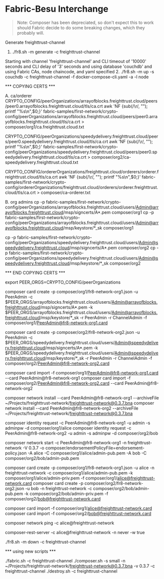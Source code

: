 # Fabric-Besu Interchange

> Note: Composer has been depreciated, so don't expect this to work should Fabric decide to do some breaking changes, which they probably will.

Generate freighttrust-channel
1. ./fr8.sh -m generate -c freighttrust-channel

Starting with channel 'freighttrust-channel' and CLI timeout of '10000' seconds and CLI delay of '3' seconds and using database 'couchdb' and using Fabric CAs, node chaincode, and yaml specified
2. ./fr8.sh -m up -s couchdb -c freighttrust-channel -f docker-compose-cli.yaml -a -l node

*** COPYING CERTS ***

A. ca/orderer
CRYPTO_CONFIG/peerOrganizations/arrayofblocks.freighttrust.cloud/peers/peer0.arrayofblocks.freighttrust.cloud/tls/ca.crt
awk 'NF {sub(/\r/, ""); printf "%s\\n",$0;}' fabric-samples/first-network/crypto-config/peerOrganizations/arrayofblocks.freighttrust.cloud/peers/peer0.arrayofblocks.freighttrust.cloud/tls/ca.crt > composer/org1/ca.freighttrust.cloud.txt

CRYPTO_CONFIG/peerOrganizations/speedydelivery.freighttrust.cloud/peers/peer0.speedydelivery.freighttrust.cloud/tls/ca.crt
awk 'NF {sub(/\r/, ""); printf "%s\\n",$0;}' fabric-samples/first-network/crypto-config/peerOrganizations/speedydelivery.freighttrust.cloud/peers/peer0.speedydelivery.freighttrust.cloud/tls/ca.crt > composer/org2/ca-speedydelivery.freighttrust.cloud.txt

CRYPTO_CONFIG/ordererOrganizations/freighttrust.cloud/orderers/orderer.freighttrust.cloud/tls/ca.crt
awk 'NF {sub(/\r/, ""); printf "%s\\n",$0;}' fabric-samples/first-network/crypto-config/ordererOrganizations/freighttrust.cloud/orderers/orderer.freighttrust.cloud/tls/ca.crt > composer/ca-orderer.txt

B. org admins
cp -p fabric-samples/first-network/crypto-config/peerOrganizations/arrayofblocks.freighttrust.cloud/users/Admin@arrayofblocks.freighttrust.cloud/msp/signcerts/A*.pem composer/org1
cp -p fabric-samples/first-network/crypto-config/peerOrganizations/arrayofblocks.freighttrust.cloud/users/Admin@arrayofblocks.freighttrust.cloud/msp/keystore/*_sk composer/org1

cp -p fabric-samples/first-network/crypto-config/peerOrganizations/speedydelivery.freighttrust.cloud/users/Admin@speedydelivery.freighttrust.cloud/msp/signcerts/A*.pem composer/org2
cp -p fabric-samples/first-network/crypto-config/peerOrganizations/speedydelivery.freighttrust.cloud/users/Admin@speedydelivery.freighttrust.cloud/msp/keystore/*_sk composer/org2

*** END COPYING CERTS ***

export PEER_ORGS=CRYPTO_CONFIG/peerOrganizations

composer card create -p composer/org1/fr8-network-org1.json -u PeerAdmin -c $PEER_ORGS/arrayofblocks.freighttrust.cloud/users/Admin@arrayofblocks.freighttrust.cloud/msp/signcerts/A*.pem -k $PEER_ORGS/arrayofblocks.freighttrust.cloud/users/Admin@arrayofblocks.freighttrust.cloud/msp/keystore/*_sk -r PeerAdmin -r ChannelAdmin -f composer/org1/PeerAdmin@fr8-network-org1.card

composer card create -p composer/org2/fr8-network-org2.json -u PeerAdmin -c $PEER_ORGS/speedydelivery.freighttrust.cloud/users/Admin@speedydelivery.freighttrust.cloud/msp/signcerts/A*.pem -k $PEER_ORGS/speedydelivery.freighttrust.cloud/users/Admin@speedydelivery.freighttrust.cloud/msp/keystore/*_sk -r PeerAdmin -r ChannelAdmin -f composer/org2/PeerAdmin@fr8-network-org2.card

composer card import -f composer/org1/PeerAdmin@fr8-network-org1.card --card PeerAdmin@fr8-network-org1
composer card import -f composer/org2/PeerAdmin@fr8-network-org2.card --card PeerAdmin@fr8-network-org2

composer network install --card PeerAdmin@fr8-network-org1 --archiveFile ~/Projects/freighttrust-network/freighttrust-network@0.3.7.bna
composer network install --card PeerAdmin@fr8-network-org2 --archiveFile ~/Projects/freighttrust-network/freighttrust-network@0.3.7.bna

composer identity request -c PeerAdmin@fr8-network-org1 -u admin -s adminpw -d composer/org1/alice
composer identity request -c PeerAdmin@fr8-network-org2 -u admin -s adminpw -d composer/org2/bob

composer network start -c PeerAdmin@fr8-network-org1 -n freighttrust-network -V 0.3.7 -o composer/endorsementPolicyFile=endorsement-policy.json -A alice -C composer/org1/alice/admin-pub.pem -A bob -C composer/org2/bob/admin-pub.pem

composer card create -p composer/org1/fr8-network-org1.json -u alice -n freighttrust-network -c composer/org1/alice/admin-pub.pem -k composer/org1/alice/admin-priv.pem -f composer/org1/alice@freighttrust-network.card
composer card create -p composer/org2/fr8-network-org2.json -u bob -n freighttrust-network -c composer/org2/bob/admin-pub.pem -k composer/org2/bob/admin-priv.pem -f composer/org2/bob@freighttrust-network.card

composer card import -f composer/org1/alice@freighttrust-network.card
composer card import -f composer/org2/bob@freighttrust-network.card

composer network ping -c alice@freighttrust-network

composer-rest-server -c alice@freighttrust-network -n never -w true

./fr8.sh -m down -c freighttrust-channel

*** using new scripts ***

./fabric.sh -c freighttrust-channel
./composer.sh -s small -n ~/Projects/freighttrust-network/freighttrust-network@0.3.7.bna -v 0.3.7 -c freighttrust-channel
./destroy.sh -c freighttrust-channel